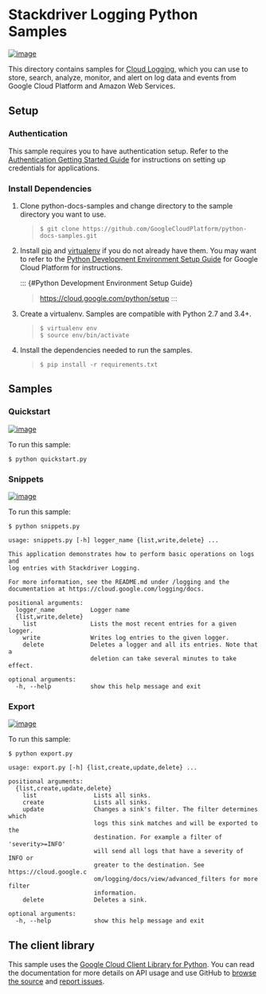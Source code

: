 Stackdriver Logging Python Samples
==================================

[![image](https://gstatic.com/cloudssh/images/open-btn.png)](https://console.cloud.google.com/cloudshell/open?git_repo=https://github.com/GoogleCloudPlatform/python-docs-samples&page=editor&open_in_editor=logging/cloud-client/README.rst)

This directory contains samples for [Cloud
Logging](https://cloud.google.com/logging/docs), which you can use to
store, search, analyze, monitor, and alert on log data and events from
Google Cloud Platform and Amazon Web Services.

Setup
-----

### Authentication

This sample requires you to have authentication setup. Refer to the
[Authentication Getting Started
Guide](https://cloud.google.com/docs/authentication/getting-started) for
instructions on setting up credentials for applications.

### Install Dependencies

1.  Clone python-docs-samples and change directory to the sample
    directory you want to use.

    > ``` {.bash}
    > $ git clone https://github.com/GoogleCloudPlatform/python-docs-samples.git
    > ```

2.  Install [pip](https://pip.pypa.io/) and
    [virtualenv](https://virtualenv.pypa.io/) if you do not already have
    them. You may want to refer to the [Python Development Environment
    Setup Guide]() for Google Cloud Platform for instructions.

    ::: {#Python Development Environment Setup Guide}
    > <https://cloud.google.com/python/setup>
    :::

3.  Create a virtualenv. Samples are compatible with Python 2.7 and
    3.4+.

    > ``` {.bash}
    > $ virtualenv env
    > $ source env/bin/activate
    > ```

4.  Install the dependencies needed to run the samples.

    > ``` {.bash}
    > $ pip install -r requirements.txt
    > ```

Samples
-------

### Quickstart

[![image](https://gstatic.com/cloudssh/images/open-btn.png)](https://console.cloud.google.com/cloudshell/open?git_repo=https://github.com/GoogleCloudPlatform/python-docs-samples&page=editor&open_in_editor=logging/cloud-client/quickstart.py,logging/cloud-client/README.rst)

To run this sample:

``` {.bash}
$ python quickstart.py
```

### Snippets

[![image](https://gstatic.com/cloudssh/images/open-btn.png)](https://console.cloud.google.com/cloudshell/open?git_repo=https://github.com/GoogleCloudPlatform/python-docs-samples&page=editor&open_in_editor=logging/cloud-client/snippets.py,logging/cloud-client/README.rst)

To run this sample:

``` {.bash}
$ python snippets.py

usage: snippets.py [-h] logger_name {list,write,delete} ...

This application demonstrates how to perform basic operations on logs and
log entries with Stackdriver Logging.

For more information, see the README.md under /logging and the
documentation at https://cloud.google.com/logging/docs.

positional arguments:
  logger_name          Logger name
  {list,write,delete}
    list               Lists the most recent entries for a given logger.
    write              Writes log entries to the given logger.
    delete             Deletes a logger and all its entries. Note that a
                       deletion can take several minutes to take effect.

optional arguments:
  -h, --help           show this help message and exit
```

### Export

[![image](https://gstatic.com/cloudssh/images/open-btn.png)](https://console.cloud.google.com/cloudshell/open?git_repo=https://github.com/GoogleCloudPlatform/python-docs-samples&page=editor&open_in_editor=logging/cloud-client/export.py,logging/cloud-client/README.rst)

To run this sample:

``` {.bash}
$ python export.py

usage: export.py [-h] {list,create,update,delete} ...

positional arguments:
  {list,create,update,delete}
    list                Lists all sinks.
    create              Lists all sinks.
    update              Changes a sink's filter. The filter determines which
                        logs this sink matches and will be exported to the
                        destination. For example a filter of 'severity>=INFO'
                        will send all logs that have a severity of INFO or
                        greater to the destination. See https://cloud.google.c
                        om/logging/docs/view/advanced_filters for more filter
                        information.
    delete              Deletes a sink.

optional arguments:
  -h, --help            show this help message and exit
```

The client library
------------------

This sample uses the [Google Cloud Client Library for
Python](https://googlecloudplatform.github.io/google-cloud-python/). You
can read the documentation for more details on API usage and use GitHub
to [browse the
source](https://github.com/GoogleCloudPlatform/google-cloud-python) and
[report
issues](https://github.com/GoogleCloudPlatform/google-cloud-python/issues).
